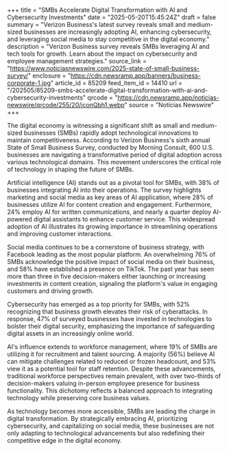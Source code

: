 +++
title = "SMBs Accelerate Digital Transformation with AI and Cybersecurity Investments"
date = "2025-05-20T15:45:24Z"
draft = false
summary = "Verizon Business's latest survey reveals small and medium-sized businesses are increasingly adopting AI, enhancing cybersecurity, and leveraging social media to stay competitive in the digital economy."
description = "Verizon Business survey reveals SMBs leveraging AI and tech tools for growth. Learn about the impact on cybersecurity and employee management strategies."
source_link = "https://www.noticiasnewswire.com/2025-state-of-small-business-survey/"
enclosure = "https://cdn.newsramp.app/banners/business-corporate-1.jpg"
article_id = 85209
feed_item_id = 14410
url = "/202505/85209-smbs-accelerate-digital-transformation-with-ai-and-cybersecurity-investments"
qrcode = "https://cdn.newsramp.app/noticias-newswire/qrcode/255/20/iconQbh1.webp"
source = "Noticias Newswire"
+++

<p>The digital economy is witnessing a significant shift as small and medium-sized businesses (SMBs) rapidly adopt technological innovations to maintain competitiveness. According to Verizon Business's sixth annual State of Small Business Survey, conducted by Morning Consult, 600 U.S. businesses are navigating a transformative period of digital adoption across various technological domains. This movement underscores the critical role of technology in shaping the future of SMBs.</p><p>Artificial intelligence (AI) stands out as a pivotal tool for SMBs, with 38% of businesses integrating AI into their operations. The survey highlights marketing and social media as key areas of AI application, where 28% of businesses utilize AI for content creation and engagement. Furthermore, 24% employ AI for written communications, and nearly a quarter deploy AI-powered digital assistants to enhance customer service. This widespread adoption of AI illustrates its growing importance in streamlining operations and improving customer interactions.</p><p>Social media continues to be a cornerstone of business strategy, with Facebook leading as the most popular platform. An overwhelming 76% of SMBs acknowledge the positive impact of social media on their business, and 58% have established a presence on TikTok. The past year has seen more than three in five decision-makers either launching or increasing investments in content creation, signaling the platform's value in engaging customers and driving growth.</p><p>Cybersecurity has emerged as a top priority for SMBs, with 52% recognizing that business growth elevates their risk of cyberattacks. In response, 47% of surveyed businesses have invested in technologies to bolster their digital security, emphasizing the importance of safeguarding digital assets in an increasingly online world.</p><p>AI's influence extends to workforce management, where 19% of SMBs are utilizing it for recruitment and talent sourcing. A majority (56%) believe AI can mitigate challenges related to reduced or frozen headcount, and 53% view it as a potential tool for staff retention. Despite these advancements, traditional workforce perspectives remain prevalent, with over two-thirds of decision-makers valuing in-person employee presence for business functionality. This dichotomy reflects a balanced approach to integrating technology while preserving core business values.</p><p>As technology becomes more accessible, SMBs are leading the charge in digital transformation. By strategically embracing AI, prioritizing cybersecurity, and capitalizing on social media, these businesses are not only adapting to technological advancements but also redefining their competitive edge in the digital economy.</p>